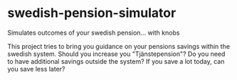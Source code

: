 # swedish-pension-simulator
Simulates outcomes of your swedish pension... with knobs 

This project tries to bring you guidance on your pensions savings within the swedish system. 
Should you increase you "Tjänstepension"? Do you need to have additional savings outside the system?
If you save a lot today, can you save less later? 